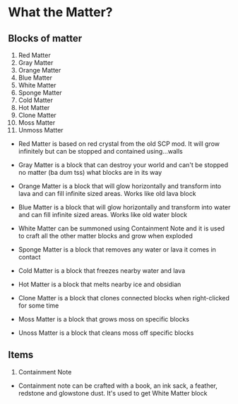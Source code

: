 # What the Matter?

## Blocks of matter
1. Red Matter
2. Gray Matter
3. Orange Matter
4. Blue Matter
5. White Matter
6. Sponge Matter
7. Cold Matter
8. Hot Matter
9. Clone Matter
10. Moss Matter
11. Unmoss Matter

* Red Matter is based on red crystal from the old SCP mod. It will grow infinitely but can be stopped and contained using...walls

* Gray Matter is a block that can destroy your world and can't be stopped no matter (ba dum tss) what blocks are in its way

* Orange Matter is a block that will glow horizontally and transform into lava and can fill infinite sized areas. Works like old lava block

* Blue Matter is a block that will glow horizontally and transform into water and can fill infinite sized areas. Works like old water block

* White Matter can be summoned using Containment Note and it is used to craft all the other matter blocks and grow when exploded

* Sponge Matter is a block that removes any water or lava it comes in contact

* Cold Matter is a block that freezes nearby water and lava

* Hot Matter is a block that melts nearby ice and obsidian

* Clone Matter is a block that clones connected blocks when right-clicked for some time

* Moss Matter is a block that grows moss on specific blocks

* Unoss Matter is a block that cleans moss off specific blocks

## Items
1. Containment Note

* Containment note can be crafted with a book, an ink sack, a feather, redstone and glowstone dust. It's used to get White Matter block

